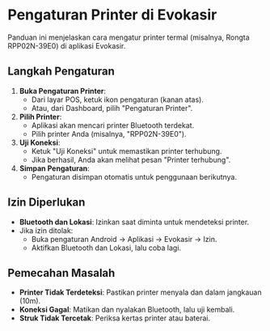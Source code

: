# Pengaturan Printer di Evokasir

Panduan ini menjelaskan cara mengatur printer termal (misalnya, Rongta RPP02N-39E0) di aplikasi Evokasir.

## Langkah Pengaturan

1. **Buka Pengaturan Printer**:
    - Dari layar POS, ketuk ikon pengaturan (kanan atas).
    - Atau, dari Dashboard, pilih "Pengaturan Printer".
2. **Pilih Printer**:
    - Aplikasi akan mencari printer Bluetooth terdekat.
    - Pilih printer Anda (misalnya, "RPP02N-39E0").
3. **Uji Koneksi**:
    - Ketuk "Uji Koneksi" untuk memastikan printer terhubung.
    - Jika berhasil, Anda akan melihat pesan "Printer terhubung".
4. **Simpan Pengaturan**:
    - Pengaturan disimpan otomatis untuk penggunaan berikutnya.

## Izin Diperlukan

-   **Bluetooth dan Lokasi**: Izinkan saat diminta untuk mendeteksi printer.
-   Jika izin ditolak:
    -   Buka pengaturan Android → Aplikasi → Evokasir → Izin.
    -   Aktifkan Bluetooth dan Lokasi, lalu coba lagi.

## Pemecahan Masalah

-   **Printer Tidak Terdeteksi**: Pastikan printer menyala dan dalam jangkauan (10m).
-   **Koneksi Gagal**: Matikan dan nyalakan Bluetooth, lalu uji kembali.
-   **Struk Tidak Tercetak**: Periksa kertas printer atau baterai.
